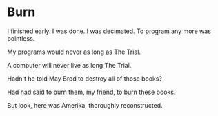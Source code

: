 # Burn

I finished early.
I was done.
I was decimated.
To program any more was pointless.

My programs would never as long as The Trial.

A computer will never live as long The Trial. 

Hadn't he told May Brod to destroy all of those books?

Had had said to burn them, my friend, to burn these books.

But look, here was Amerika, thoroughly reconstructed. 
